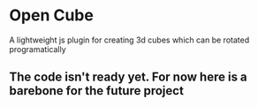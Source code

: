# Open Cube

A lightweight js plugin for creating 3d cubes which can be rotated programatically

## The code isn't ready yet. For now here is a barebone for the future project
